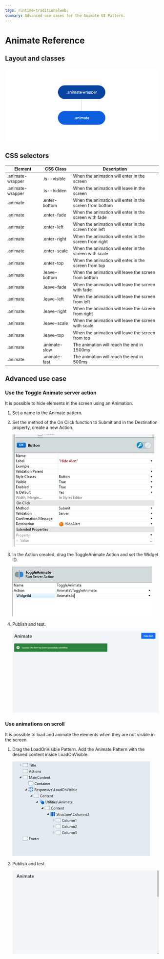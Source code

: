 ```yaml
---
tags: runtime-traditionalweb; 
summary: Advanced use cases for the Animate UI Pattern.
---
```


# Animate Reference

## Layout and classes

![](<images/animate-3-diag.png>)

## CSS selectors

| **Element** |  **CSS Class** |  **Description**  |
| ---|---|---
| .animate-wrapper | .is--visible |  When the animation will enter in the screen  |
| .animate-wrapper | .is--hidden |  When the animation will leave in the screen |
| .animate | .enter-bottom |  When the animation will enter in the screen from bottom |
| .animate | .enter-fade |  When the animation will enter in the screen with fade |
| .animate | .enter-left |  When the animation will enter in the screen from left |
| .animate | .enter-right |  When the animation will enter in the screen from right |
| .animate | .enter-scale |  When the animation will enter in the screen with scale |
| .animate | .enter-top |  When the animation will enter in the screen from top |
| .animate | .leave-bottom |  When the animation will leave the screen from bottom |
| .animate | .leave-fade |  When the animation will leave the screen with fade |
| .animate | .leave-left |  When the animation will leave the screen from left |
| .animate | .leave-right |  When the animation will leave the screen from right |
| .animate | .leave-scale |  When the animation will leave the screen with scale |
| .animate | .leave-top |  When the animation will leave the screen from top |
| .animate | .animate-slow | The animation will reach the end in 1500ms |
| .animate | .animate-fast | The animation will reach the end in 500ms |


## Advanced use case

### Use the Toggle Animate server action

It is possible to hide elements in the screen using an Animation.

1. Set a name to the Animate pattern.

1. Set the method of the On Click function to Submit and in the Destination property, create a new Action.

    ![](<images/animate-4-ss.png>)

1. In the Action created, drag the ToggleAnimate Action and set the Widget ID.

    ![](<images/animate-5-ss.png>)

1. Publish and test.

    ![](<images/animate-6-ss.gif?width=600>)

### Use animations on scroll

It is possible to load and animate the elements when they are not visible in the screen.

1. Drag the LoadOnVisible Pattern. Add the Animate Pattern with the desired content inside LoadOnVisible.

    ![](<images/animate-7-ss.png>)

1. Publish and test.

    ![](<images/animate-8-ss.gif?width=600>)
